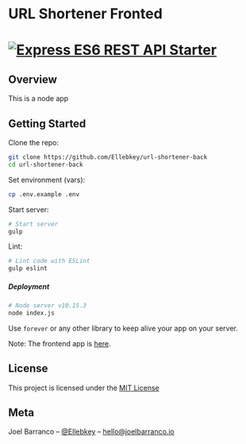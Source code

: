 # URL Shortener Fronted

# [![Express ES6 REST API Starter](https://i.imgur.com/7SPpeOI.png)](https://github.com/Ellebkey/node-express-mongoose)

## Overview

This is a node app 

## Getting Started

Clone the repo:
```sh
git clone https://github.com/Ellebkey/url-shortener-back
cd url-shortener-back
```

Set environment (vars):
```sh
cp .env.example .env
```

Start server:
```sh
# Start server
gulp
```

Lint:
```sh
# Lint code with ESLint
gulp eslint
```

##### Deployment

```sh
# Node server v10.15.3
node index.js
```
Use `forever` or any other library to keep alive your app on your server.


Note: The frontend app is [here](https://github.com/Ellebkey/url-shortener-front).


## License
This project is licensed under the [MIT License](https://github.com/Ellebkey/node-express-mongoose/blob/master/LICENSE)


## Meta

Joel Barranco – [@Ellebkey](https://twitter.com/ellebkey) – hello@joelbarranco.io

